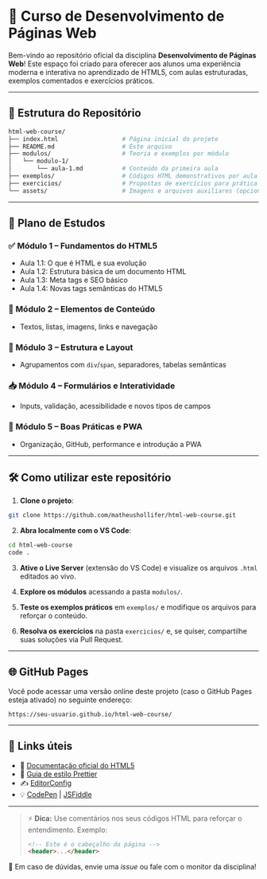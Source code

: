 # 📘 Curso de Desenvolvimento de Páginas Web

Bem-vindo ao repositório oficial da disciplina **Desenvolvimento de Páginas Web**! Este espaço foi criado para oferecer aos alunos uma experiência moderna e interativa no aprendizado de HTML5, com aulas estruturadas, exemplos comentados e exercícios práticos.

---

## 📂 Estrutura do Repositório

```bash
html-web-course/
├── index.html                  # Página inicial do projeto
├── README.md                   # Este arquivo
├── modulos/                    # Teoria e exemplos por módulo
│   └── modulo-1/
│       └── aula-1.md           # Conteúdo da primeira aula
├── exemplos/                   # Códigos HTML demonstrativos por aula
├── exercicios/                 # Propostas de exercícios para prática
└── assets/                     # Imagens e arquivos auxiliares (opcional)
```

---

## 🧭 Plano de Estudos

### ✅ Módulo 1 – Fundamentos do HTML5

* Aula 1.1: O que é HTML e sua evolução
* Aula 1.2: Estrutura básica de um documento HTML
* Aula 1.3: Meta tags e SEO básico
* Aula 1.4: Novas tags semânticas do HTML5

### 🧱 Módulo 2 – Elementos de Conteúdo

* Textos, listas, imagens, links e navegação

### 🧩 Módulo 3 – Estrutura e Layout

* Agrupamentos com `div`/`span`, separadores, tabelas semânticas

### 📥 Módulo 4 – Formulários e Interatividade

* Inputs, validação, acessibilidade e novos tipos de campos

### 🚀 Módulo 5 – Boas Práticas e PWA

* Organização, GitHub, performance e introdução a PWA

---

## 🛠️ Como utilizar este repositório

1. **Clone o projeto**:

```bash
git clone https://github.com/matheushollifer/html-web-course.git
```

2. **Abra localmente com o VS Code**:

```bash
cd html-web-course
code .
```

3. **Ative o Live Server** (extensão do VS Code) e visualize os arquivos `.html` editados ao vivo.

4. **Explore os módulos** acessando a pasta `modulos/`.

5. **Teste os exemplos práticos** em `exemplos/` e modifique os arquivos para reforçar o conteúdo.

6. **Resolva os exercícios** na pasta `exercicios/` e, se quiser, compartilhe suas soluções via Pull Request.

---

## 🌐 GitHub Pages

Você pode acessar uma versão online deste projeto (caso o GitHub Pages esteja ativado) no seguinte endereço:

```
https://seu-usuario.github.io/html-web-course/
```

---

## 🔗 Links úteis

* 📖 [Documentação oficial do HTML5](https://www.w3.org/TR/html5/)
* 🎨 [Guia de estilo Prettier](https://prettier.io/)
* ✍️ [EditorConfig](https://editorconfig.org/)
* 💡 [CodePen](https://codepen.io) | [JSFiddle](https://jsfiddle.net)

---

> ⚡ **Dica:** Use comentários nos seus códigos HTML para reforçar o entendimento. Exemplo:
>
> ```html
> <!-- Este é o cabeçalho da página -->
> <header>...</header>
> ```

📩 Em caso de dúvidas, envie uma *issue* ou fale com o monitor da disciplina!
